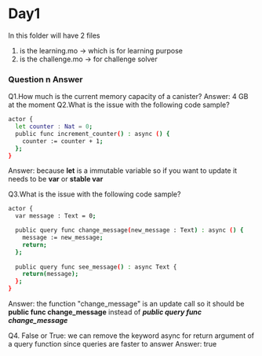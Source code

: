 # Day1

In this folder will have 2 files
1. is the learning.mo -> which is for learning purpose
2. is the challenge.mo -> for challenge solver

### Question n Answer
Q1.How much is the current memory capacity of a canister?
Answer: 4 GB at the moment
Q2.What is the issue with the following code sample?

```sh
actor {
  let counter : Nat = 0;
  public func increment_counter() : async () {
    counter := counter + 1;
  };
}
```

Answer:  because __let__ is a immutable variable so if you want to update it needs to be __var__ or __stable var__


Q3.What is the issue with the following code sample?

```sh
actor {
  var message : Text = 0;

  public query func change_message(new_message : Text) : async () {
    message := new_message;
    return;
  };
  
  public query func see_message() : async Text {
    return(message);
  };
}
```

Answer: the function "change_message" is an update call so it should be __public func change_message__ instead of ___public query func change_message___

Q4. False or True: we can remove the keyword async for return argument of a query function since queries are faster to answer
Answer: true
